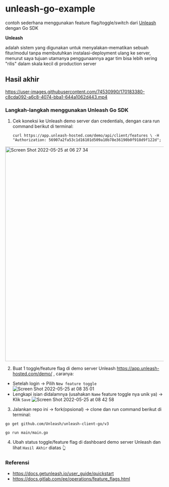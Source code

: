 # unleash-go-example
contoh sederhana menggunakan feature flag/toggle/switch dari [Unleash](https://www.getunleash.io/) dengan Go SDK

**Unleash**

adalah sistem yang digunakan untuk menyalakan-mematikan sebuah fitur/modul tanpa membutuhkan instalasi-deployment ulang ke server, menurut saya tujuan utamanya penggunaannya agar tim bisa lebih sering "rilis" dalam skala kecil di production server 

## Hasil akhir
https://user-images.githubusercontent.com/74530990/170183380-c8cda092-a6c8-4074-bba1-644a1062d443.mp4

### Langkah-langkah menggunakan Unleash Go SDK 
1. Cek koneksi ke Unleash demo server dan credentials, dengan cara run command berikut di terminal:
   
   ~~~
   curl https://app.unleash-hosted.com/demo/api/client/features \ -H "Authorization: 56907a2fa53c1d16101d509a10b78e36190b0f918d9f122d";
   ~~~


<img width="682" alt="Screen Shot 2022-05-25 at 06 27 34" src="https://user-images.githubusercontent.com/74530990/170263265-aeb1c73e-f34f-49f8-9f3b-012d588db46e.png">

   
2. Buat 1 toggle/feature flag di demo server Unleash https://app.unleash-hosted.com/demo/ , caranya:
* Setelah login -> Pilih `New feature toggle` 
![Screen Shot 2022-05-25 at 08 35 01](https://user-images.githubusercontent.com/74530990/170263957-a93d6b64-3ab4-4a82-85c3-48e35727dcfd.png)
* Lengkapi isian didalamnya (usahakan `Name` feature toggle nya unik ya) -> Klik `Save`
![Screen Shot 2022-05-25 at 08 42 58](https://user-images.githubusercontent.com/74530990/170264312-178e38a9-95d7-4c3f-b60d-660d1d2604c4.png)

3. Jalankan repo ini -> fork(opsional) -> clone dan run command berikut di terminal: 
~~~
go get github.com/Unleash/unleash-client-go/v3
~~~
~~~
go run main/main.go
~~~

4. Ubah status toggle/feature flag di dashboard demo server Unleash dan lihat `Hasil Akhir` diatas 👆


### Referensi
* https://docs.getunleash.io/user_guide/quickstart
* https://docs.gitlab.com/ee/operations/feature_flags.html
